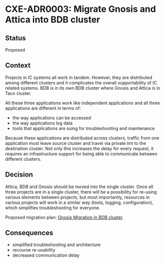 # CXE-ADR0003: Migrate Gnosis and Attica into BDB cluster

## Status

Proposed

## Context

Projects in IC systems all work in tandem. However, they are distributed among different clusters and it complicates the overall supportability of IC related systems. BDB is in its own BDB cluster where Gnosis and Attica is in Taco cluster.

All these three applications work like independent applications and all three applications are different in terms of:

* the way applications can be accessed
* the way applications log data
* tools that applications are suing for troubleshooting and maintenance

Because these applications are distributed across clusters, traffic from one application must leave source cluster and travel via private lint to the destination cluster. Not only this increases the delay for every request, it requires an infrastructure support for being able to communicate between different clusters.

## Decision

Attica, BDB and Gnosis should be moved into the single cluster. Once all three projects are in a single cluster, there will be a possibility for re-using various elements between projects, but most importantly, resources in various projects will work in a similar way (tools, logging, configuration), which simplifies troubleshooting for everyone.

Proposed migration plan: [Gnosis Migration in BDB cluster](https://github.com/CXEPI/bdb-main/blob/master/RFCs/gnosis-migration-in-bdb-cluster.md).

## Consequences

* simplified troubleshooting and architecture
* recourse re-usability
* decreased communication delay
